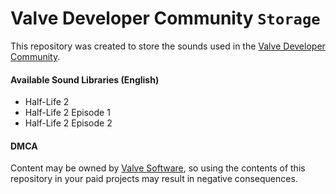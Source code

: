 # Valve Developer Community `Storage`
This repository was created to store the sounds used in the [Valve Developer Community](https://developer.valvesoftware.com).

#### Available Sound Libraries (English)
- Half-Life 2
- Half-Life 2 Episode 1
- Half-Life 2 Episode 2

#### DMCA
Content may be owned by [Valve Software](https://github.com/ValveSoftware), so using the contents of this repository in your paid projects may result in negative consequences.

